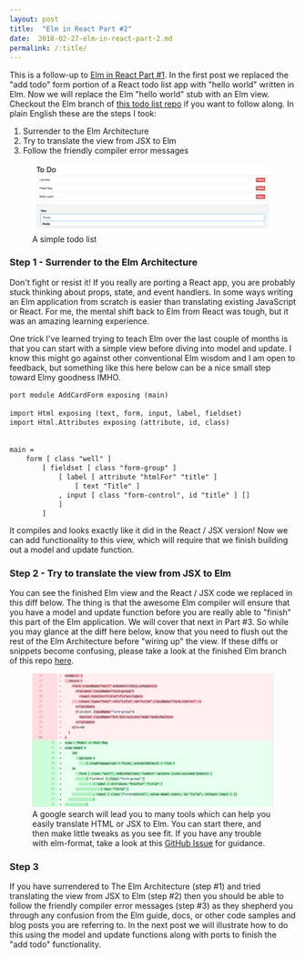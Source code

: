```yaml
---
layout: post
title:  "Elm in React Part #2"
date:  2018-02-27-elm-in-react-part-2.md
permalink: /:title/
---
```


This is a follow-up to [Elm in React Part #1](http://www.seanhelvey.com/elm-in-react-part-1/). In the first post we replaced the "add todo" form portion of a React todo list app with "hello world" written in Elm. Now we will replace the Elm "hello world" stub with an Elm view. Checkout the Elm branch of [this todo list repo](https://github.com/seanhelvey/react-intro-exercise) if you want to follow along. In plain English these are the steps I took:

1. Surrender to the Elm Architecture
2. Try to translate the view from JSX to Elm
3. Follow the friendly compiler error messages

<div class="sean-blog-image">
  <figure>
    <a href="/assets/images/seanhelvey/2018/todo.png" target="_blank"><img alt="todo" class=" lazyloaded" src="/assets/images/seanhelvey/2018/todo.png">
    </a>
  <figcaption>
    A simple todo list
  </figcaption>
  </figure>
</div>

### Step 1 -  Surrender to the Elm Architecture
Don't fight or resist it! If you really are porting a React app, you are probably stuck thinking about props, state, and event handlers. In some ways writing an Elm application from scratch is easier than translating existing JavaScript or React. For me, the mental shift back to Elm from React was tough, but it was an amazing learning experience.

One trick I've learned trying to teach Elm over the last couple of months is that you can start with a simple view before diving into model and update. I know this might go against other conventional Elm wisdom and I am open to feedback, but something like this here below can be a nice small step toward Elmy goodness IMHO.

```
port module AddCardForm exposing (main)

import Html exposing (text, form, input, label, fieldset)
import Html.Attributes exposing (attribute, id, class)


main =
    form [ class "well" ]
        [ fieldset [ class "form-group" ]
            [ label [ attribute "htmlFor" "title" ]
                [ text "Title" ]
            , input [ class "form-control", id "title" ] []
            ]
        ]

```

It compiles and looks exactly like it did in the React / JSX version! Now we can add functionality to this view, which will require that we finish building out a model and update function.

### Step 2 - Try to translate the view from JSX to Elm
You can see the finished Elm view and the React / JSX code we replaced in this diff below. The thing is that the awesome Elm compiler will ensure that you have a model and update function before you are really able to "finish" this part of the Elm application. We will cover that next in Part #3. So while you may glance at the diff here below, know that you need to flush out the rest of the Elm Architecture before "wiring up" the view. If these diffs or snippets become confusing, please take a look at the finished Elm branch of this repo [here](https://github.com/seanhelvey/react-intro-exercise/).

<div class="sean-blog-image">
  <figure>
    <a href="/assets/images/seanhelvey/2018/viewDiff.png" target="_blank"><img alt="viewDiff" class=" lazyloaded" src="/assets/images/seanhelvey/2018/viewDiff.png">
    </a>
  <figcaption>
    A google search will lead you to many tools which can help you easily translate HTML or JSX to Elm. You can start there, and then make little tweaks as you see fit. If you have any trouble with elm-format, take a look at this <a href="https://github.com/avh4/elm-format/issues/408" target="_blank">GitHub Issue</a> for guidance.
  </figcaption>
  </figure>
</div>

### Step 3
If you have surrendered to The Elm Architecture (step #1) and tried translating the view from JSX to Elm (step #2) then you should be able to follow the friendly compiler error messages (step #3) as they shepherd you through any confusion from the Elm guide, docs, or other code samples and blog posts you are referring to. In the next post we will illustrate how to do this using the model and update functions along with ports to finish the "add todo" functionality.
